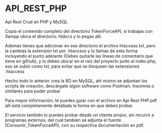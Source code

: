 # API_REST_PHP
Api Rest Crud en PHP y MySQL

Copia el contenido completo del directorio TokenForceAPI, si trabajas con Xampp ubica el directorio: htdocs y lo pegas allí.

Además tienes que adicionar en ese directorio el archivo htaccess.txt, pero le cambias la extensión txt por .htaccess y lo llamas de esta forma incluyendo el punto adelante (Debes quitarle las líneas de comentario que tiene en github), y lo debes ubicar en el raíz del proyecto junto al index.php, eso se subió como txt, para evitar que se bloqueen las extensiones .htaccess

Hecho todo lo anterior crea la BD en MySQL, ahí mismo se adjuntan los scripts de creación, descárgate algún software como Postman, Insomnia o similares para poder probar.

Para mayor información, te puedes guiar con el archivo en Api Rest PHP.pdf allí está completamente detallada la forma en que debes probar.
	
El servicio también lo puedes probar desde un cliente propio, sin recurrir a programas externos, del cual también se adjunta el fuente (Consumir_TokenForceAPI), con su respectiva documentación en pdf.
